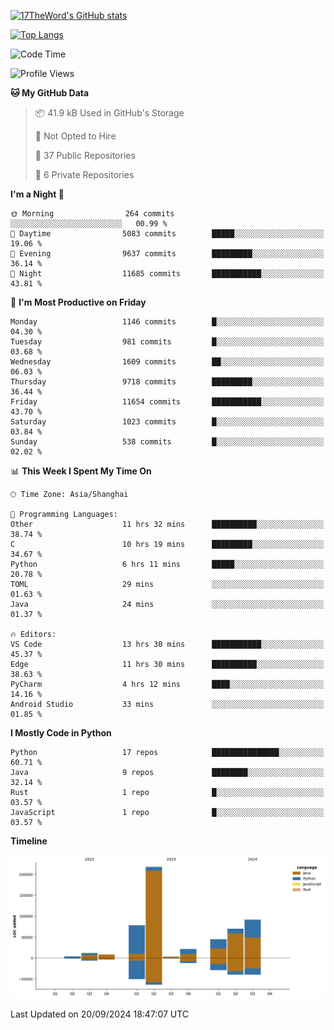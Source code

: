 [![17TheWord's GitHub stats](https://github-readme-stats.vercel.app/api?username=17TheWord&count_private=true&show_icons=true)](https://github.com/anuraghazra/github-readme-stats)

[![Top Langs](https://github-readme-stats.vercel.app/api/top-langs/?username=17TheWord&layout=compact&hide=html)](https://github.com/anuraghazra/github-readme-stats)


<!--START_SECTION:waka-->
![Code Time](http://img.shields.io/badge/Code%20Time-437%20hrs%2040%20mins-blue)

![Profile Views](http://img.shields.io/badge/Profile%20Views-0-blue)

**🐱 My GitHub Data** 

> 📦 41.9 kB Used in GitHub's Storage 
 > 
> 🚫 Not Opted to Hire
 > 
> 📜 37 Public Repositories 
 > 
> 🔑 6 Private Repositories 
 > 
**I'm a Night 🦉** 

```text
🌞 Morning                264 commits         ░░░░░░░░░░░░░░░░░░░░░░░░░   00.99 % 
🌆 Daytime                5083 commits        █████░░░░░░░░░░░░░░░░░░░░   19.06 % 
🌃 Evening                9637 commits        █████████░░░░░░░░░░░░░░░░   36.14 % 
🌙 Night                  11685 commits       ███████████░░░░░░░░░░░░░░   43.81 % 
```
📅 **I'm Most Productive on Friday** 

```text
Monday                   1146 commits        █░░░░░░░░░░░░░░░░░░░░░░░░   04.30 % 
Tuesday                  981 commits         █░░░░░░░░░░░░░░░░░░░░░░░░   03.68 % 
Wednesday                1609 commits        ██░░░░░░░░░░░░░░░░░░░░░░░   06.03 % 
Thursday                 9718 commits        █████████░░░░░░░░░░░░░░░░   36.44 % 
Friday                   11654 commits       ███████████░░░░░░░░░░░░░░   43.70 % 
Saturday                 1023 commits        █░░░░░░░░░░░░░░░░░░░░░░░░   03.84 % 
Sunday                   538 commits         █░░░░░░░░░░░░░░░░░░░░░░░░   02.02 % 
```


📊 **This Week I Spent My Time On** 

```text
🕑︎ Time Zone: Asia/Shanghai

💬 Programming Languages: 
Other                    11 hrs 32 mins      ██████████░░░░░░░░░░░░░░░   38.74 % 
C                        10 hrs 19 mins      █████████░░░░░░░░░░░░░░░░   34.67 % 
Python                   6 hrs 11 mins       █████░░░░░░░░░░░░░░░░░░░░   20.78 % 
TOML                     29 mins             ░░░░░░░░░░░░░░░░░░░░░░░░░   01.63 % 
Java                     24 mins             ░░░░░░░░░░░░░░░░░░░░░░░░░   01.37 % 

🔥 Editors: 
VS Code                  13 hrs 30 mins      ███████████░░░░░░░░░░░░░░   45.37 % 
Edge                     11 hrs 30 mins      ██████████░░░░░░░░░░░░░░░   38.63 % 
PyCharm                  4 hrs 12 mins       ████░░░░░░░░░░░░░░░░░░░░░   14.16 % 
Android Studio           33 mins             ░░░░░░░░░░░░░░░░░░░░░░░░░   01.85 % 
```

**I Mostly Code in Python** 

```text
Python                   17 repos            ███████████████░░░░░░░░░░   60.71 % 
Java                     9 repos             ████████░░░░░░░░░░░░░░░░░   32.14 % 
Rust                     1 repo              █░░░░░░░░░░░░░░░░░░░░░░░░   03.57 % 
JavaScript               1 repo              █░░░░░░░░░░░░░░░░░░░░░░░░   03.57 % 
```



**Timeline**

![Lines of Code chart](https://raw.githubusercontent.com/17TheWord/17TheWord/main/assets/bar_graph.png)


 Last Updated on 20/09/2024 18:47:07 UTC
<!--END_SECTION:waka-->

